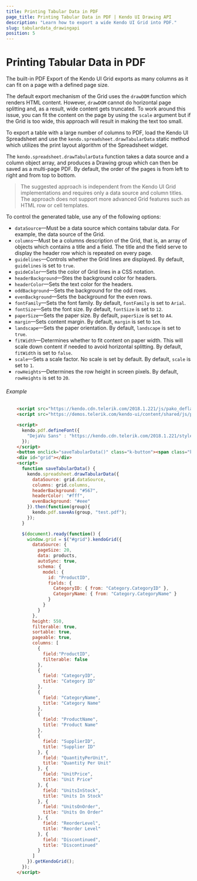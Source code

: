```yaml
---
title: Printing Tabular Data in PDF
page_title: Printing Tabular Data in PDF | Kendo UI Drawing API
description: "Learn how to export a wide Kendo UI Grid into PDF."
slug: tabulardata_drawingapi
position: 5
---
```


# Printing Tabular Data in PDF

The built-in PDF Export of the Kendo UI Grid exports as many columns as it can fit on a page with a defined page size.

The default export mechanism of the Grid uses the `drawDOM` function which renders HTML content. However, `drawDOM` cannot do horizontal page splitting and, as a result, wide content gets truncated. To work around this issue, you can fit the content on the page by using the `scale` argument but if the Grid is too wide, this approach will result in making the text too small.

To export a table with a large number of columns to PDF, load the Kendo UI Spreadsheet and use the `kendo.spreadsheet.drawTabularData` static method which utilizes the print layout algorithm of the Spreadsheet widget.

The `kendo.spreadsheet.drawTabularData` function takes a data source and a column object array, and produces a Drawing group which can then be saved as a multi-page PDF. By default, the order of the pages is from left to right and from top to bottom.

> The suggested approach is independent from the Kendo UI Grid implementations and requires only a data source and column titles. The approach does not support more advanced Grid features such as HTML row or cell templates.

To control the generated table, use any of the following options:

- `dataSource`&mdash;Must be a data source which contains tabular data. For example, the data source of the Grid.
- `columns`&mdash;Must be a columns description of the Grid, that is, an array of objects which contains a title and a field. The title and the field serve to display the header row which is repeated on every page.
- `guidelines`&mdash;Controls whether the Grid lines are displayed. By default, `guidelines` is set to `true`.
- `guideColor`&mdash;Sets the color of Grid lines in a CSS notation.
- `headerBackground`&mdash;Stes the background color for headers.
- `headerColor`&mdash;Sets the text color for the headers.
- `oddBackground`&mdash;Sets the background for the odd rows.
- `evenBackground`&mdash;Sets the background for the even rows.
- `fontFamily`&mdash;Sets the font family. By default, `fontFamily` is set to `Arial`.
- `fontSize`&mdash;Sets the font size. By default, `fontSize` is set to `12`.
- `paperSize`&mdash;Sets the paper size. By default, `paperSize` is set to `A4`.
- `margin`&mdash;Sets content margin. By default, `margin` is set to `1cm`.
- `landscape`&mdash;Sets the paper orientation. By default, `landscape` is set to `true`.
- `fitWidth`&mdash;Determines whether to fit content on paper width. This will scale down content if needed to avoid horizontal splitting. By default, `fitWidth` is set to `false`.
- `scale`&mdash;Sets a scale factor. No scale is set by default. By default, `scale` is set to `1`.
- `rowHeights`&mdash;Determines the row height in screen pixels. By default, `rowHeights` is set to `20`.

###### Example

```html
    <script src="https://kendo.cdn.telerik.com/2018.1.221/js/pako_deflate.min.js"></script>  
    <script src="https://demos.telerik.com/kendo-ui/content/shared/js/products.js"></script>

    <script>
      kendo.pdf.defineFont({
        "DejaVu Sans" : "https://kendo.cdn.telerik.com/2018.1.221/styles/fonts/DejaVu/DejaVuSans.ttf"
      });
    </script>
    <button onclick="saveTabularData()" class="k-button"><span class="k-icon k-i-pdf"></span>Export PDF</button>
    <div id="grid"></div>
    <script>
      function saveTabularData() {
        kendo.spreadsheet.drawTabularData({
          dataSource: grid.dataSource,
          columns: grid.columns,
          headerBackground: "#567",
          headerColor: "#fff",
          evenBackground: "#eee"
        }).then(function(group){
          kendo.pdf.saveAs(group, "test.pdf");
        });
      }

      $(document).ready(function() {
        window.grid = $("#grid").kendoGrid({
          dataSource: {
            pageSize: 20,
            data: products,
            autoSync: true,
            schema: {
              model: {
                id: "ProductID",
                fields: {
                  CategoryID: { from: "Category.CategoryID" },
                  CategoryName: { from: "Category.CategoryName" }
                }
              }
            }
          },
          height: 550,
          filterable: true,
          sortable: true,
          pageable: true,
          columns: [
            {
              field:"ProductID",
              filterable: false
            },
            {
              field: "CategoryID",
              title: "Category ID"
            },
            {
              field: "CategoryName",
              title: "Category Name"
            },
            {
              field: "ProductName",
              title: "Product Name"
            },
            {
              field: "SupplierID",
              title: "Supplier ID"
            }, {
              field: "QuantityPerUnit",
              title: "Quantity Per Unit"
            }, {
              field: "UnitPrice",
              title: "Unit Price"
            }, {
              field: "UnitsInStock",
              title: "Units In Stock"
            }, {
              field: "UnitsOnOrder",
              title: "Units On Order"
            }, {
              field: "ReorderLevel",
              title: "Reorder Level"
            }, {
              field: "Discontinued",
              title: "Discontinued"
            }
          ]
        }).getKendoGrid();
      });
    </script>
```
